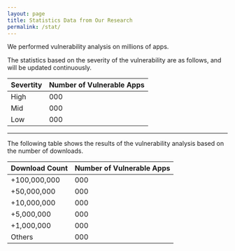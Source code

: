 ```yaml
---
layout: page
title: Statistics Data from Our Research
permalink: /stat/
---
```


We performed vulnerability analysis on millions of apps.

The statistics based on the severity of the vulnerability are as follows, and will be updated continuously.

| Severtity | Number of Vulnerable Apps |
|-----------|---------------------------|
| High      | 000                       |
| Mid       | 000                       |
| Low       | 000                       |

***

The following table shows the results of the vulnerability analysis based on the number of downloads.

| Download Count | Number of Vulnerable Apps |
|----------------|---------------------------|
| +100,000,000   | 000                       |
| +50,000,000    | 000                       |
| +10,000,000    | 000                       |
| +5,000,000     | 000                       |
| +1,000,000     | 000                       |
| Others         | 000                       |